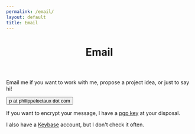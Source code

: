 ```yaml
---
permalink: /email/
layout: default
title: Email
---
```


<header>
    <h1>Email</h1>
</header>

Email me if you want to work with me, propose a project idea, or just to say hi!

<a href="mailto:pATphilippeloctauxDOTcom"><button>p at philippeloctaux dot com</button></a>

If you want to encrypt your message, I have a [pgp key](https://x4m3.rocks/pgp-0x69771CD04BA82EC0.txt) at your disposal.

I also have a [Keybase](/keybase.txt) account, but I don't check it often.
